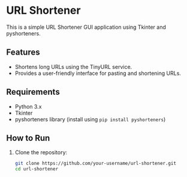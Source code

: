 # URL Shortener

This is a simple URL Shortener GUI application using Tkinter and pyshorteners.

## Features

- Shortens long URLs using the TinyURL service.
- Provides a user-friendly interface for pasting and shortening URLs.

## Requirements

- Python 3.x
- Tkinter
- pyshorteners library (install using `pip install pyshorteners`)

## How to Run

1. Clone the repository:

   ```bash
   git clone https://github.com/your-username/url-shortener.git
   cd url-shortener

